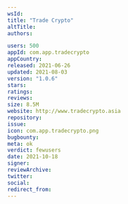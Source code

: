 ```yaml
---
wsId: 
title: "Trade Crypto"
altTitle: 
authors:

users: 500
appId: com.app.tradecrypto
appCountry: 
released: 2021-06-26
updated: 2021-08-03
version: "1.0.6"
stars: 
ratings: 
reviews: 
size: 8.5M
website: http://www.tradecrypto.asia
repository: 
issue: 
icon: com.app.tradecrypto.png
bugbounty: 
meta: ok
verdict: fewusers
date: 2021-10-18
signer: 
reviewArchive:
twitter: 
social:
redirect_from:
---
```


